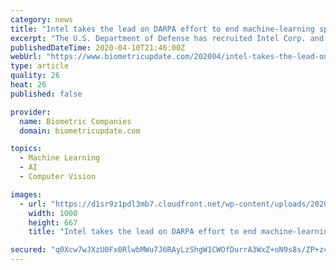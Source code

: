 ```yaml
---
category: news
title: "Intel takes the lead on DARPA effort to end machine-learning spoofing"
excerpt: "The U.S. Department of Defense has recruited Intel Corp. and Georgia Tech to lead an effort to prevent criminals from fooling critical and otherwise trustworthy artificial intelligence object-recognition algorithms. The pair is taking the reins of a four-year program — Guaranteeing AI Robustness against Deception, or GARD — created by DARPA ..."
publishedDateTime: 2020-04-10T21:46:00Z
webUrl: "https://www.biometricupdate.com/202004/intel-takes-the-lead-on-darpa-effort-to-end-machine-learning-spoofing"
type: article
quality: 26
heat: 26
published: false

provider:
  name: Biometric Companies
  domain: biometricupdate.com

topics:
  - Machine Learning
  - AI
  - Computer Vision

images:
  - url: "https://d1sr9z1pdl3mb7.cloudfront.net/wp-content/uploads/2020/04/10144916/Intel-takes-over-DARPA-effort-to-end-machine-learning-spoofing.jpg"
    width: 1000
    height: 667
    title: "Intel takes the lead on DARPA effort to end machine-learning spoofing"

secured: "q0Xcw7wJXzU0Fx0RlwbMWu7J6RAyLzShgW1CWOfDurrA3WxZ+oN9s8s/ZP+zc25HEuACeXfoOOBxHo0kbfbZkcrh53Cn2wu6WmuGLUIXGwmbYHPPZruBqjsh3gHIskKidQG8Kvovz3qFI0L6qy7janrRN7a2sV3cY5ccjNpFTHfehucUuxG9aStAwAILg3eIecd0EqUty8k5MYGmtWCarrW5rPfiz+aP/qgkFcSr4gNQIhRKkPVHIJYmKqKb48pvRwhQjArfAUpVzAFQszC7QT8Pp8IeFqLwQPFXYKaJUch3Oe17NHCHXarPPnAaf5NeETNU2VWStGitdOYKNe2tmBbB4j8PFQaXqil+bShdtgPBRrK3+gBnIcmv85wR4Vgo5W3AUHT50NWGWJ/LbnpmloJky3/TuBo8/fFuwW2EQ/aso7a3AyTR3LwUONDqSdlHDTKq9Q8TQ4WlZm6f8qdfndche0/08vnB6BSZ61hq4NE=;6G/399mXhx9bo7u8jIBcjQ=="
---
```


